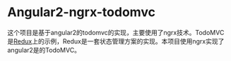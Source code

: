 # Angular2-ngrx-todomvc

这个项目是基于angular2的todomvc的实现，主要使用了ngrx技术。TodoMVC是[Redux](http://redux.js.org/)上的示例，Redux是一套状态管理方案的实现。本项目使用ngrx实现了angular2是的TodoMVC。

